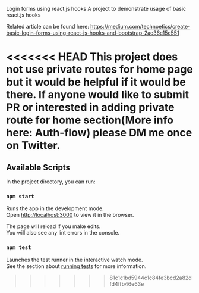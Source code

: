 Login forms using react.js hooks
A project to demonstrate usage of basic react.js hooks

Related article can be found here: https://medium.com/technoetics/create-basic-login-forms-using-react-js-hooks-and-bootstrap-2ae36c15e551

<<<<<<< HEAD
This project does not use private routes for home page but it would be helpful if it would be there. If anyone would like to submit PR or interested in adding private route for home section(More info here: Auth-flow) please DM me once on Twitter.
=======
## Available Scripts

In the project directory, you can run:

### `npm start`

Runs the app in the development mode.\
Open [http://localhost:3000](http://localhost:3000) to view it in the browser.

The page will reload if you make edits.\
You will also see any lint errors in the console.

### `npm test`

Launches the test runner in the interactive watch mode.\
See the section about [running tests](https://facebook.github.io/create-react-app/docs/running-tests) for more information.


>>>>>>> 81c1c1bd5944c1c84fe3bcd2a82dfd4ffb46e63e
